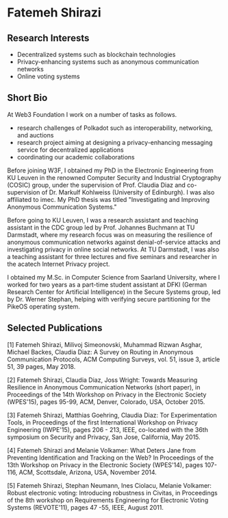 # Fatemeh Shirazi

## Research Interests
* Decentralized systems such as blockchain technologies
* Privacy-enhancing systems such as anonymous communication networks
* Online voting systems


## Short Bio
At Web3 Foundation I work on a number of tasks as follows.

* research challenges of Polkadot such as interoperability, networking, and auctions
* research project aiming at designing a privacy-enhancing messaging service for decentralized applications
* coordinating our academic collaborations 

Before joining W3F, I obtained my PhD in the Electronic Engineering from KU Leuven in the renowned Computer Security and Industrial Cryptography (COSIC) group, under the supervision of Prof. Claudia Diaz and co-supervision of Dr. Markulf Kohlweiss (University of Edinburgh). I was also affiliated to imec. My PhD thesis was titled "Investigating and Improving Anonymous Communication Systems."

Before going to KU Leuven, I was a research assistant and teaching assistant in the CDC group led by Prof. Johannes Buchmann at TU Darmstadt, where my research focus was on measuring the resilience of anonymous communication networks against denial-of-service attacks and investigating privacy in online social networks. At TU Darmstadt, I was also a teaching assistant for three lectures and five seminars and researcher in the acatech Internet Privacy project. 

I obtained my M.Sc. in Computer Science from Saarland University, where I worked for two years as a part-time student assistant at DFKI (German Research Center for Artificial Intelligence) in the Secure Systems group, led by Dr. Werner Stephan, helping with verifying secure partitioning for the PikeOS operating system. 

## Selected Publications

[1] Fatemeh Shirazi, Milivoj Simeonovski, Muhammad Rizwan Asghar, Michael Backes, Claudia Diaz: 
A Survey on Routing in Anonymous Communication Protocols, 
ACM Computing Surveys, vol. 51, issue 3, article 51, 39 pages, May 2018.  

[2] Fatemeh Shirazi, Claudia Diaz, Joss Wright: 
Towards Measuring Resilience in Anonymous Communication Networks (short paper), 
in Proceedings of the 14th Workshop on Privacy in the Electronic Society (WPES'15), pages 95-99, ACM, Denver, Colorado, USA, October 2015.

[3] Fatemeh Shirazi, Matthias Goehring, Claudia Diaz: 
Tor Experimentation Tools, 
in Proceedings of the first International Workshop on Privacy Engineering (IWPE'15), pages 206 - 213, IEEE, co-located with the 36th symposium on Security and Privacy, San Jose, California, May 2015. 

[4] Fatemeh Shirazi and Melanie Volkamer: 
What Deters Jane from Preventing Identification and Tracking on the Web? 
In Proceedings of the 13th Workshop on Privacy in the Electronic Society (WPES'14), pages 107-116, ACM, Scottsdale, Arizona, USA, November 2014.

[5] Fatemeh Shirazi, Stephan Neumann, Ines Ciolacu, Melanie Volkamer: 
Robust electronic voting: Introducing robustness in Civitas, 
in Proceedings of the 8th workshop on Requirements Engineering for Electronic Voting Systems (REVOTE'11), pages 47 -55, IEEE, August 2011.



